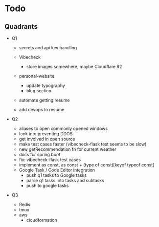 # Todo

## Quadrants

- Q1

  - secrets and api key handling

  - Vibecheck

    - store images somewhere, maybe Cloudflare R2

  - personal-website

    - update typography
    - blog section

  - automate getting resume
  - add devops to resume

- Q2

  - aliases to open commonly opened windows
  - look into preventing DDOS
  - get involved in open source
  - make test cases faster (vibecheck-flask test seems to be slow)
  - new getRecommendation fn for current weather
  - docs for spring boot
  - fix: vibecheck-flask test cases
  - implement as const, as const + (type of const)[keyof typeof const]
  - Google Task / Code Editor integration
    - push q1 tasks to Google tasks
    - parse q1 tasks into tasks and subtasks
    - push to google tasks

- Q3
  - Redis
  - tmux
  - aws
    - cloudformation

